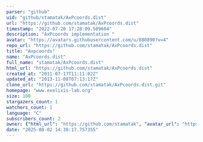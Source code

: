```yaml
---
parser: "github"
uid: "github/stamatak/AxPcoords.dist"
url: "https://github.com/stamatak/AxPcoords.dist"
timestamp: "2022-07-20 17:28:09.509604"
description: "AxPcoords implementation "
avatar: "https://avatars.githubusercontent.com/u/880890?v=4"
repo_url: "https://github.com/stamatak/AxPcoords.dist"
title: "Axpcoords"
name: "AxPcoords.dist"
full_name: "stamatak/AxPcoords.dist"
html_url: "https://github.com/stamatak/AxPcoords.dist"
created_at: "2011-07-17T11:11:02Z"
updated_at: "2013-11-08T07:13:17Z"
clone_url: "https://github.com/stamatak/AxPcoords.dist.git"
homepage: "www.exelixis-lab.org"
size: 100
stargazers_count: 1
watchers_count: 1
language: "C"
subscribers_count: 2
owner: {"html_url": "https://github.com/stamatak", "avatar_url": "https://avatars.githubusercontent.com/u/880890?v=4", "login": "stamatak", "type": "User"}
date: "2025-08-02 14:30:17.757355"
---
```

